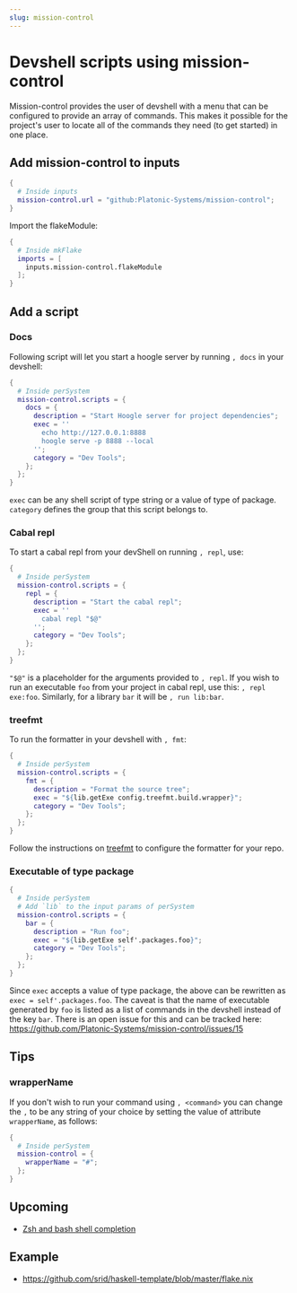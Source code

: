 ```yaml
---
slug: mission-control
---
```


# Devshell scripts using mission-control

Mission-control provides the user of devshell with a menu that can be configured to provide an array of commands. This makes it possible for the project's user to locate all of the commands they need (to get started) in one place.

## Add mission-control to inputs

```nix
{
  # Inside inputs
  mission-control.url = "github:Platonic-Systems/mission-control";
}
```

Import the flakeModule:
```nix
{
  # Inside mkFlake
  imports = [
    inputs.mission-control.flakeModule
  ];
}
```

## Add a script

### Docs

Following script will let you start a hoogle server by running `, docs` in your devshell:

```nix
{
  # Inside perSystem
  mission-control.scripts = {
    docs = {
      description = "Start Hoogle server for project dependencies";
      exec = ''
        echo http://127.0.0.1:8888
        hoogle serve -p 8888 --local
      '';
      category = "Dev Tools";
    };
  };
}
```
`exec` can be any shell script of type string or a value of type of package.
`category` defines the group that this script belongs to.

### Cabal repl

To start a cabal repl from your devShell on running  `, repl`, use:

```nix
{
  # Inside perSystem
  mission-control.scripts = {
    repl = {
      description = "Start the cabal repl";
      exec = ''
        cabal repl "$@"
      '';
      category = "Dev Tools";
    };
  };
}
```
`"$@"` is a placeholder for the arguments provided to `, repl`. If you wish to run an executable `foo` from your project in cabal repl, use this: `, repl exe:foo`. Similarly, for a library `bar` it will be `, run lib:bar`.

### treefmt

To run the formatter in your devshell with `, fmt`:
```nix
{ 
  # Inside perSystem
  mission-control.scripts = {
    fmt = {
      description = "Format the source tree";
      exec = "${lib.getExe config.treefmt.build.wrapper}";
      category = "Dev Tools";
    };
  };
}
```

Follow the instructions on [treefmt](https://haskell.flake.page/treefmt) to configure the formatter for your repo.

### Executable of type package

```nix
{
  # Inside perSystem
  # Add `lib` to the input params of perSystem
  mission-control.scripts = {
    bar = {
      description = "Run foo";
      exec = "${lib.getExe self'.packages.foo}";
      category = "Dev Tools";
    };
  };
}
```
Since `exec` accepts a value of type package, the above can be rewritten as `exec = self'.packages.foo`. The caveat is that the name of executable generated by `foo` is listed as a list of commands in the devshell instead of the key `bar`. There is an open issue for this and can be tracked here: https://github.com/Platonic-Systems/mission-control/issues/15

## Tips

### wrapperName

If you don't wish to run your command using `, <command>` you can change the `,` to be any string of your choice by setting the value of attribute `wrapperName`, as follows:
```nix
{
  # Inside perSystem
  mission-control = {
    wrapperName = "#";
  };
}
```

## Upcoming

- [Zsh and bash shell completion](https://github.com/Platonic-Systems/mission-control/issues/4)

## Example

- https://github.com/srid/haskell-template/blob/master/flake.nix
